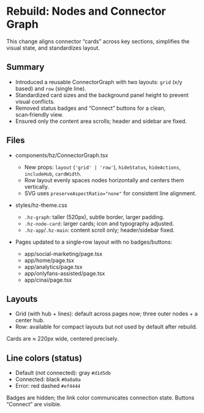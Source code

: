 # Rebuild: Nodes and Connector Graph

This change aligns connector “cards” across key sections, simplifies the visual state, and standardizes layout.

## Summary

- Introduced a reusable ConnectorGraph with two layouts: `grid` (x/y based) and `row` (single line).
- Standardized card sizes and the background panel height to prevent visual conflicts.
- Removed status badges and “Connect” buttons for a clean, scan‑friendly view.
- Ensured only the content area scrolls; header and sidebar are fixed.

## Files

- components/hz/ConnectorGraph.tsx
  - New props: `layout` (`'grid' | 'row'`), `hideStatus`, `hideActions`, `includeHub`, `cardWidth`.
  - Row layout evenly spaces nodes horizontally and centers them vertically.
  - SVG uses `preserveAspectRatio="none"` for consistent line alignment.

- styles/hz-theme.css
  - `.hz-graph`: taller (520px), subtle border, larger padding.
  - `.hz-node-card`: larger cards; icon and typography adjusted.
  - `.hz-app`/`.hz-main`: content scroll only; header/sidebar fixed.

- Pages updated to a single‑row layout with no badges/buttons:
  - app/social-marketing/page.tsx
  - app/home/page.tsx
  - app/analytics/page.tsx
  - app/onlyfans-assisted/page.tsx
  - app/cinai/page.tsx

## Layouts

- Grid (with hub + lines): default across pages now; three outer nodes + a center hub.
- Row: available for compact layouts but not used by default after rebuild.

Cards are ≈ 220px wide, centered precisely.

## Line colors (status)

- Default (not connected): gray `#d1d5db`
- Connected: black `#0a0a0a`
- Error: red dashed `#ef4444`

Badges are hidden; the link color communicates connection state. Buttons “Connect” are visible.
